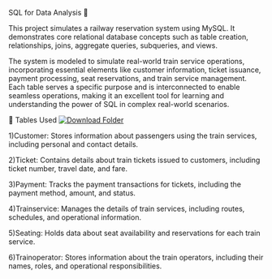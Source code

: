 SQL for Data Analysis 🚄

This project simulates a railway reservation system using MySQL. It demonstrates core relational database concepts such as table creation, relationships, joins, aggregate queries, subqueries, and views.

The system is modeled to simulate real-world train service operations, incorporating essential elements like customer information, ticket issuance, payment processing, seat reservations, and train service management. Each table serves a specific purpose and is interconnected to enable seamless operations, making it an excellent tool for learning and understanding the power of SQL in complex real-world scenarios.

📂 Tables Used
<a href="https://drive.google.com/drive/folders/1EU1rhvYs3DP_8yNyrxA1W3k8qIEglxmR?usp=sharing" target="_blank">
  <img src="https://img.shields.io/badge/Download-Folder-red.svg" alt="Download Folder">
</a>

1)Customer: Stores information about passengers using the train services, including personal and contact details.

2)Ticket: Contains details about train tickets issued to customers, including ticket number, travel date, and fare.

3)Payment: Tracks the payment transactions for tickets, including the payment method, amount, and status.

4)Trainservice: Manages the details of train services, including routes, schedules, and operational information.

5)Seating: Holds data about seat availability and reservations for each train service.

6)Trainoperator: Stores information about the train operators, including their names, roles, and operational responsibilities.
